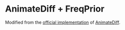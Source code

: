 # AnimateDiff + FreqPrior

Modified from the [official implementation](https://github.com/guoyww/AnimateDiff) of [AnimateDiff](https://arxiv.org/abs/2307.04725).